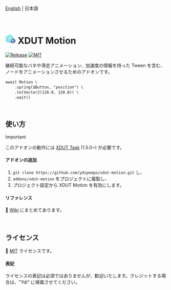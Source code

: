 <br />

[English](README.md) | 日本語

<br />

# ![XDUT Task](assets/texture/icon.png) XDUT Motion

[![Release](https://badgen.net/github/release/ydipeepo/xdut-motion)](https://github.com/ydipeepo/xdut-motion/releases) [![MIT](https://badgen.net/github/license/ydipeepo/xdut-motion)](https://github.com/ydipeepo/xdut-motion/LICENSE)

継続可能なバネや滑走アニメーション、加速度の情報を持った Tween を含む、ノードをアニメーションさせるためのアドオンです。

```gdscript
await Motion \
	.spring($Button, "position") \
	.to(Vector2(128.0, 128.0)) \
	.wait()
```

<br />

## 使い方

> [!IMPORTANT]
> このアドオンの動作には [XDUT Task](https://github.com/ydipeepo/xdut-task) (1.5.0~) が必要です。

#### アドオンの追加

1. `git clone https://github.com/ydipeepo/xdut-motion.git` し、
2. `addons/xdut-motion` をプロジェクトに複製し、
3. プロジェクト設定から XDUT Motion を有効にします。

#### リファレンス

📖 [Wiki](https://github.com/ydipeepo/xdut-motion/wiki) にまとめてあります。

<br />

## ライセンス

🔗 [MIT](https://github.com/ydipeepo/xdut-motion/blob/main/LICENSE) ライセンスです。

#### 表記

ライセンスの表記は必須ではありませんが、歓迎いたします。クレジットする場合は、"Ydi" に帰属させてください。

<br />
